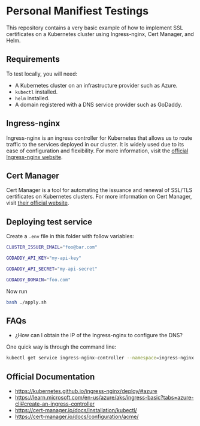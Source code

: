 # Personal Manifiest Testings

This repository contains a very basic example of how to implement SSL certificates on a Kubernetes cluster using Ingress-nginx, Cert Manager, and Helm.

## Requirements

To test locally, you will need:

- A Kubernetes cluster on an infrastructure provider such as Azure.
- `kubectl` installed.
- `helm` installed.
- A domain registered with a DNS service provider such as GoDaddy.

## Ingress-nginx

Ingress-nginx is an ingress controller for Kubernetes that allows us to route traffic to the services deployed in our cluster. It is widely used due to its ease of configuration and flexibility. For more information, visit the [official Ingress-nginx website](https://kubernetes.github.io/ingress-nginx/).

## Cert Manager

Cert Manager is a tool for automating the issuance and renewal of SSL/TLS certificates on Kubernetes clusters. For more information on Cert Manager, visit [their official website](https://cert-manager.io/).

## Deploying test service

Create a `.env` file in this folder with follow variables:

```sh
CLUSTER_ISSUER_EMAIL="foo@bar.com"

GODADDY_API_KEY="my-api-key"

GODADDY_API_SECRET="my-api-secret"

GODADDY_DOMAIN="foo.com"
```

Now run
```sh
bash ./apply.sh
```

## FAQs

- ¿How can I obtain the IP of the Ingress-nginx to configure the DNS?

One quick way is through the command line:

```sh
kubectl get service ingress-nginx-controller --namespace=ingress-nginx
```

## Official Documentation

- https://kubernetes.github.io/ingress-nginx/deploy/#azure
- https://learn.microsoft.com/en-us/azure/aks/ingress-basic?tabs=azure-cli#create-an-ingress-controller
- https://cert-manager.io/docs/installation/kubectl/
- https://cert-manager.io/docs/configuration/acme/